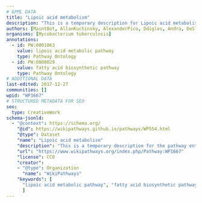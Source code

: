 ```yaml
---
# GPML DATA
title: "Lipoic acid metabolism"
description: "This is a temporary description for Lipoic acid metabolism"
authors: [MaintBot, AllanKuchinsky, AlexanderPico, Ddigles, Andra, DeSl]
organisms: [Mycobacterium tuberculosis]
annotations:
  - id: PW:0001063
    value: lipoic acid metabolic pathway
    type: Pathway Ontology
  - id: PW:0000029
    value: fatty acid biosynthetic pathway
    type: Pathway Ontology
# ADDITIONAL DATA
last-edited: 2017-12-27
communities: []
wpid: "WP1667"
# STRUCTURED METADATA FOR SEO
seo:
  type: CreativeWork
schema-jsonld:
  - "@context": https://schema.org/
    "@id": https://wikipathways.github.io/pathways/WP554.html
    "@type": Dataset
    "name": "Lipoic acid metabolism"
    "description": "This is a temporary description for the pathway entitled: Lipoic acid metabolism"
    "url": "https://www.wikipathways.org/index.php/Pathway:WP1667"
    "license": CC0
    "creator":
    - "@type": Organization
      "name": "WikiPathways"
    "keywords": [
      "lipoic acid metabolic pathway", "fatty acid biosynthetic pathway",
      ]
---
```

